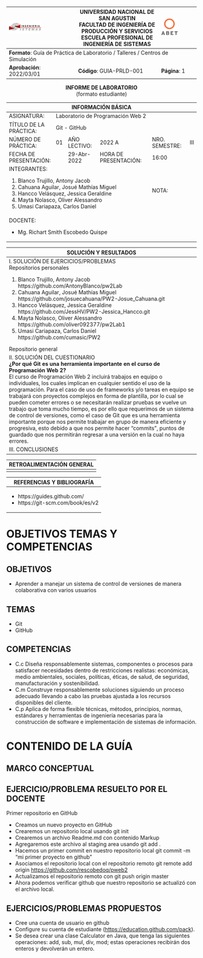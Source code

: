 <div align="center">
<table>
    <theader>
        <tr>
            <td><img src="https://github.com/rescobedoq/pw2/blob/main/epis.png?raw=true" alt="EPIS" style="width:50%; height:auto"/></td>
            <th>
                <span style="font-weight:bold;">UNIVERSIDAD NACIONAL DE SAN AGUSTIN</span><br />
                <span style="font-weight:bold;">FACULTAD DE INGENIERÍA DE PRODUCCIÓN Y SERVICIOS</span><br />
                <span style="font-weight:bold;">ESCUELA PROFESIONAL DE INGENIERÍA DE SISTEMAS</span>
            </th>
            <td><img src="https://github.com/rescobedoq/pw2/blob/main/abet.png?raw=true" alt="ABET" style="width:50%; height:auto"/></td>
        </tr>
    </theader>
    <tbody>
        <tr><td colspan="3"><span style="font-weight:bold;">Formato</span>: Guía de Práctica de Laboratorio / Talleres / Centros de Simulación</td></tr>
        <tr><td><span style="font-weight:bold;">Aprobación</span>:  2022/03/01</td><td><span style="font-weight:bold;">Código</span>: GUIA-PRLD-001</td><td><span style="font-weight:bold;">Página</span>: 1</td></tr>
    </tbody>
</table>
</div>

<div align="center">
    <span style="font-weight:bold;">INFORME DE LABORATORIO</span><br />
    <span>(formato estudiante)</span>
</div>


<table>
<theader>
    <tr><th colspan="6">INFORMACIÓN BÁSICA</th></tr>
</theader>
<tbody>
    <tr>
        <td>ASIGNATURA:</td><td colspan="5">Laboratorio de Programación Web 2</td>
    </tr>
    <tr>
        <td>TÍTULO DE LA PRÁCTICA:</td><td colspan="5">Git - GitHub</td>
    </tr>
    <tr>
        <td>NÚMERO DE PRÁCTICA:</td><td>01</td><td>AÑO LECTIVO:</td><td>2022 A</td><td>NRO. SEMESTRE:</td><td>III</td>
    </tr>
    <tr>
        <td colspan="2">FECHA DE PRESENTACIÓN:</td><td>29-Abr-2022</td><td>HORA DE PRESENTACIÓN:</td><td>16:00</td>
    </tr>
    <tr>
        <td colspan="4">INTEGRANTES:
        <ol>
        <li>Blanco Trujillo, Antony Jacob</li>
        <li>Cahuana Aguilar, Josué Mathías Miguel</li>
        <li>Hancco Velásquez, Jessica Geraldine</li>
        <li>Mayta Nolasco, Oliver Alessandro</li>
        <li>Umasi Cariapaza, Carlos Daniel</li>
        </ol>
        </td>
        <td> NOTA:</td>
        <td>     </td>
    </tr>
    <tr>
        <td colspan="6">DOCENTE:
        <ul>
            <li>Mg. Richart Smith Escobedo Quispe</li>
        </ul>
        </td>
    </tr>
</tdbody>
</table>

<table>
    <theader>
        <tr>
            <th>SOLUCIÓN Y RESULTADOS</th>
        </tr>
    </theader>
    <tbody>
        <tr>
            <td>
            I. SOLUCIÓN DE EJERCICIOS/PROBLEMAS<br>
            Repositorios personales<br>
            <ol>
                <li>Blanco Trujillo, Antony Jacob<br>https://github.com/AntonyBlanco/pw2Lab</li>
                <li>Cahuana Aguilar, Josué Mathías Miguel<br>https://github.com/josuecahuana/PW2-Josue_Cahuana.git</li>
                <li>Hancco Velásquez, Jessica Geraldine<br>https://github.com/JessHV/PW2-Jessica_Hancco.git</li>
                <li>Mayta Nolasco, Oliver Alessandro<br>https://github.com/oliver092377/pw2Lab1</li>
                <li>Umasi Cariapaza, Carlos Daniel<br>https://github.com/cumasic/PW2</li>
            </ol>
            Repositorio general
            </td>
        </tr>
        <tr>
            <td>
            II. SOLUCIÓN DEL CUESTIONARIO<br>
            <b>¿Por qué Git es una herramienta importante en el curso de Programación Web 2?</b><br>
            El curso de Programación Web 2 incluirá trabajos en equipo o individuales, los cuales implican en cualquier sentido el uso de la programación.
            Para el caso de uso de frameworks y/o tareas en equipo se trabajará con proyectos complejos en forma de plantilla, por lo cual se pueden cometer errores o se necesitarán realizar pruebas se vuelve un trabajo que toma mucho tiempo, es por ello que requerimos de un sistema de control de versiones, como el caso de Git que es una herramienta importante porque nos permite trabajar en grupo de manera eficiente y progresiva, esto debido a que nos permite hacer “commits”, puntos de guardado que nos permitirán regresar a una versión en la cual no haya errores.
            </td>
        </tr>
        <tr>
            <td>
            III. CONCLUSIONES
            </td>
        </tr>
    </tbody>
</table>

<table>
    <theader>
        <tr>
            <th>RETROALIMENTACIÓN GENERAL</th>
        </tr>
    </theader>
    <tbody>
        <tr>
            <td>
            </td>
        </tr>
    </tbody>
</table>

<table>
    <theader>
        <tr>
            <th>REFERENCIAS Y BIBLIOGRAFÍA</th>
        </tr>
    </theader>
    <tbody>
        <tr>
            <td>
                <ul>
                    <li>https://guides.github.com/</li>
                    <li>https://git-scm.com/book/es/v2</li>
                </ul>
            </td>
        </tr>
    </tbody>
</table>

# OBJETIVOS TEMAS Y COMPETENCIAS

## OBJETIVOS

- Aprender a manejar un sistema de control de versiones de manera colaborativa con varios
usuarios

## TEMAS
- Git
- GitHub

## COMPETENCIAS
- C.c Diseña responsablemente sistemas, componentes o procesos para satisfacer necesidades dentro de restricciones realistas: económicas, medio ambientales, sociales, políticas, éticas, de salud, de seguridad, manufacturación y sostenibilidad.
- C.m Construye responsablemente soluciones siguiendo un proceso adecuado llevando a cabo las pruebas ajustada a los recursos disponibles del cliente.
- C.p Aplica de forma flexible técnicas, métodos, principios, normas, estándares y herramientas de ingeniería necesarias para la construcción de software e implementación de sistemas de información.

# CONTENIDO DE LA GUÍA

## MARCO CONCEPTUAL
## EJERCICIO/PROBLEMA RESUELTO POR EL DOCENTE
Primer repositorio en GitHub
- Creamos un nuevo proyecto en GitHub
- Crearemos un repositorio local usando git init
- Crearemos un archivo Readme.md con contenido Markup
- Agregaremos este archivo al staging area usando git add .
- Hacemos un primer commit en nuestro repositorio local git commit -m “mi primer proyecto en github”
- Asociamos el repositorio local con el repositorio remoto git remote add origin https://github.com/rescobedoq/pweb2
- Actualizamos el repositorio remoto con git push origin master
- Ahora podemos verificar github que nuestro repositorio se actualizó con el archivo local.

## EJERCICIOS/PROBLEMAS PROPUESTOS
- Cree una cuenta de usuario en github
- Configure su cuenta de estudiante (https://education.github.com/pack).
- Se desea crear una clase Calculator en Java, que tenga las siguientes operaciones: add, sub, mul, div, mod; estas operaciones recibirán dos enteros y devolverán un
entero.






